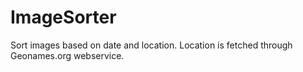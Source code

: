 ImageSorter
===========

Sort images based on date and location. Location is fetched through Geonames.org webservice.
